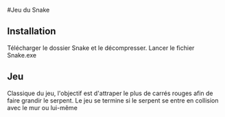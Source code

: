 #Jeu du Snake

## Installation

Télécharger le dossier Snake et le décompresser. Lancer le fichier Snake.exe

## Jeu

Classique du jeu, l'objectif est d'attraper le plus de carrés rouges afin de faire grandir le serpent. Le jeu se termine si le serpent se entre en collision avec le mur ou lui-même
